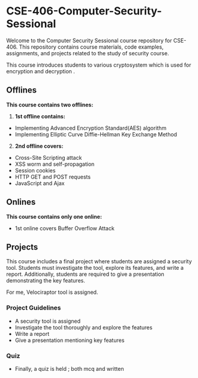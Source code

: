 # CSE-406-Computer-Security-Sessional

Welcome to the Computer Security Sessional course repository for CSE-406. This repository contains course materials, code examples, assignments, and projects related to the study of security course.



This course introduces students to various cryptosystem which is used for  encryption and decryption .


## Offlines

**This course contains two offlines:**
1. **1st offline contains:**
- Implementing Advanced Encryption Standard(AES) algorithm
- Implementing Elliptic Curve Diffie-Hellman Key Exchange Method

2. **2nd offline covers:**
- Cross-Site Scripting attack
- XSS worm and self-propagation
- Session cookies
- HTTP GET and POST requests
- JavaScript and Ajax


## Onlines

**This course contains only one online:**
- 1st online covers Buffer Overflow Attack



## Projects

This course includes a final project where students are assigned a security tool. Students must investigate the tool, explore its features, and write a report. Additionally, students are required to give a presentation demonstrating the key features.

For me, Velociraptor tool is assigned.


### Project Guidelines

- A security tool is assigned
- Investigate the tool thoroughly and explore the features
- Write a report 
- Give a presentation mentioning key features


### Quiz 
- Finally, a quiz is held ; both mcq and written


